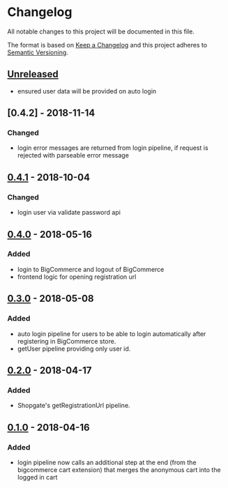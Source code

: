 # Changelog

All notable changes to this project will be documented in this file.

The format is based on [Keep a Changelog](http://keepachangelog.com/) and this project adheres to [Semantic Versioning](http://semver.org/).

## [Unreleased]
- ensured user data will be provided on auto login

## [0.4.2] - 2018-11-14
### Changed
- login error messages are returned from login pipeline, if request is rejected with parseable error message

## [0.4.1] - 2018-10-04
### Changed
- login user via validate password api

## [0.4.0] - 2018-05-16
### Added
- login to BigCommerce and logout of BigCommerce
- frontend logic for opening registration url

## [0.3.0] - 2018-05-08
### Added
- auto login pipeline for users to be able to login automatically after registering in BigCommerce store.
- getUser pipeline providing only user id.

## [0.2.0] - 2018-04-17
### Added
- Shopgate's getRegistrationUrl pipeline.

## [0.1.0] - 2018-04-16
### Added
- login pipeline now calls an additional step at the end (from the bigcommerce cart extension) that merges the anonymous cart into the logged in cart

[Unreleased]: https://github.com/shopgate/ext-bigcommerce-user/compare/v0.4.1...HEAD
[0.4.1]: https://github.com/shopgate/ext-bigcommerce-user/compare/v0.4.0...v0.4.1
[0.4.0]: https://github.com/shopgate/ext-bigcommerce-user/compare/v0.3.0...v0.4.0
[0.3.0]: https://github.com/shopgate/ext-bigcommerce-user/compare/v0.2.0...v0.3.0
[0.2.0]: https://github.com/shopgate/ext-bigcommerce-user/compare/v0.1.0...v0.2.0
[0.1.0]: https://github.com/shopgate/ext-bigcommerce-user/tree/v0.1.0
